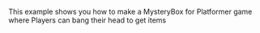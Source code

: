 This example shows you how to make a MysteryBox for Platformer game where Players can bang their head to get items